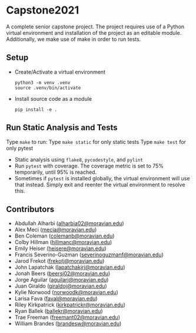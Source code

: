 # Capstone2021

A complete senior capstone project.
The project requires use of a Python virtual environment and installation of the project as an editable module.
Additionally, we make use of make in order to run tests.


## Setup

* Create/Activate a virtual environment

  ```
  python3 -m venv .venv
  source .venv/bin/activate
  ```

* Install source code as a module

  ```
  pip install -e .
  ```


## Run Static Analysis and Tests

Type `make` to run:
Type `make static` for only static tests
Type `make test` for only pytest

* Static analysis using `flake8`, `pycodestyle`, and `pylint`
* Run `pytest` with coverage.  The coverage metric is set to 75% temporarily, until 95% is reached.
* Sometimes if `pytest` is installed globally, the virtual environment will use that instead. Simply exit and reenter the virtual environment to resolve this.

## Contributors
* Abdullah Alharbi (alharbia02@moravian.edu)
* Alex Meci (mecia@moravian.edu)
* Ben Coleman (colemanb@moravian.edu)
* Colby Hillman (hillmanc@moravian.edu)
* Emily Heiser (heisere@moravian.edu)
* Francis Severino-Guzman (severinoguzmanf@moravian.edu)
* Jarod Frekot (frekotj@moravian.edu)
* John Lapatchak (lapatchakjrj@moravian.edu)
* Jonah Beers (beersj02@moravian.edu)
* Jorge Aguilar (aguilarj@moravian.edu)
* Juan Giraldo (giraldoj@moravian.edu)
* Kylie Norwood (norwoodk@moravian.edu)
* Larisa Fava (faval@moravian.edu)
* Riley Kirkpatrick (kirkpatrickr@moravian.edu)
* Ryan Ballek (ballekr@moravian.edu)
* Trae Freeman (freemant02@moravian.edu)
* William Brandes (brandesw@moravian.edu)
